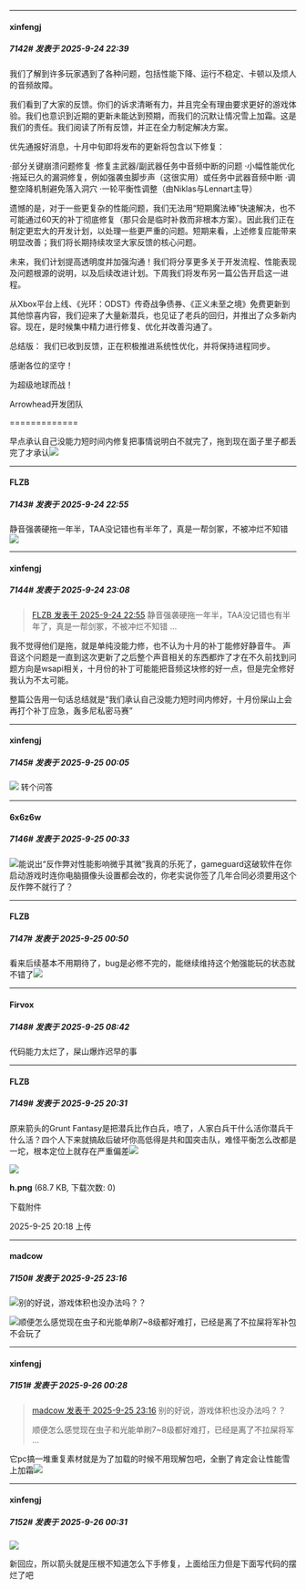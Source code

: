 ﻿
*****

####  xinfengj  
##### 7142#       发表于 2025-9-24 22:39

我们了解到许多玩家遇到了各种问题，包括性能下降、运行不稳定、卡顿以及烦人的音频故障。

我们看到了大家的反馈。你们的诉求清晰有力，并且完全有理由要求更好的游戏体验。我们也意识到近期的更新未能达到预期，而我们的沉默让情况雪上加霜。这是我们的责任。我们阅读了所有反馈，并正在全力制定解决方案。

优先通报好消息，十月中旬即将发布的更新将包含以下修复：

·部分关键崩溃问题修复
·修复主武器/副武器任务中音频中断的问题
·小幅性能优化
·拖延已久的漏洞修复，例如强袭虫脚步声（这很实用）或任务中武器音频中断
·调整空降机制避免落入洞穴
·一轮平衡性调整（由Niklas与Lennart主导）

遗憾的是，对于一些更复杂的性能问题，我们无法用“短期魔法棒”快速解决，也不可能通过60天的补丁彻底修复（那只会是临时补救而非根本方案）。因此我们正在制定更宏大的开发计划，以处理一些更严重的问题。短期来看，上述修复应能带来明显改善；我们将长期持续攻坚大家反馈的核心问题。

未来，我们计划提高透明度并加强沟通！我们将分享更多关于开发流程、性能表现及问题根源的说明，以及后续改进计划。下周我们将发布另一篇公告开启这一进程。

从Xbox平台上线、《光环：ODST》传奇战争债券、《正义未至之境》免费更新到其他惊喜内容，我们迎来了大量新潜兵，也见证了老兵的回归，并推出了众多新内容。现在，是时候集中精力进行修复、优化并改善沟通了。

总结版：
我们已收到反馈，正在积极推进系统性优化，并将保持进程同步。

感谢各位的坚守！

为超级地球而战！

Arrowhead开发团队

=============

早点承认自己没能力短时间内修复把事情说明白不就完了，拖到现在面子里子都丢完了才承认<img src="https://static.stage1st.com/image/smiley/face2017/053.png" referrerpolicy="no-referrer">


*****

####  FLZB  
##### 7143#       发表于 2025-9-24 22:55

静音强袭硬拖一年半，TAA没记错也有半年了，真是一帮剑冢，不被冲烂不知错<img src="https://static.stage1st.com/image/smiley/face2017/257.png" referrerpolicy="no-referrer">


*****

####  xinfengj  
##### 7144#       发表于 2025-9-24 23:08

<blockquote><a href="httphttps://stage1st.com/2b/forum.php?mod=redirect&amp;goto=findpost&amp;pid=68483941&amp;ptid=2170852" target="_blank">FLZB 发表于 2025-9-24 22:55</a>
静音强袭硬拖一年半，TAA没记错也有半年了，真是一帮剑冢，不被冲烂不知错 ...</blockquote>
我不觉得他们是拖，就是单纯没能力修，也不认为十月的补丁能修好静音牛。
声音这个问题是一直到这次更新了之后整个声音相关的东西都炸了才在不久前找到问题方向是wsapi相关，十月份的补丁可能能把音频这块修的好一点，但是完全修好我认为不太可能。

整篇公告用一句话总结就是“我们承认自己没能力短时间内修好，十月份屎山上会再打个补丁应急，轰多尼私密马赛”


*****

####  xinfengj  
##### 7145#       发表于 2025-9-25 00:05

<img src="https://p.sda1.dev/27/3df9074f13b111df2d45082d43e041e4/CMP_20250925000526868.jpeg" referrerpolicy="no-referrer">
转个问答


*****

####  6x6z6w  
##### 7146#       发表于 2025-9-25 00:33

<img src="https://static.stage1st.com/image/smiley/face2017/067.png" referrerpolicy="no-referrer">能说出“反作弊对性能影响微乎其微”我真的乐死了，gameguard这破软件在你启动游戏时连你电脑摄像头设置都会改的，你老实说你签了几年合同必须要用这个反作弊不就行了？


*****

####  FLZB  
##### 7147#       发表于 2025-9-25 00:50

看来后续基本不用期待了，bug是必修不完的，能继续维持这个勉强能玩的状态就不错了<img src="https://static.stage1st.com/image/smiley/face2017/002.png" referrerpolicy="no-referrer">


*****

####  Firvox  
##### 7148#       发表于 2025-9-25 08:42

代码能力太烂了，屎山爆炸迟早的事


*****

####  FLZB  
##### 7149#       发表于 2025-9-25 20:31

原来箭头的Grunt Fantasy是把潜兵比作白兵，喷了，人家白兵干什么活你潜兵干什么活？四个人下来就搞敌后破坏你高低得是共和国突击队，难怪平衡怎么改都是一坨，根本定位上就存在严重偏差<img src="https://static.stage1st.com/image/smiley/face2017/002.png" referrerpolicy="no-referrer">

<img src="https://img.stage1st.com/forum/202509/25/201815atcezf1jtg4whc4e.png" referrerpolicy="no-referrer">

<strong>h.png</strong> (68.7 KB, 下载次数: 0)

下载附件

2025-9-25 20:18 上传


*****

####  madcow  
##### 7150#       发表于 2025-9-25 23:16

<img src="https://static.stage1st.com/image/smiley/face2017/003.png" referrerpolicy="no-referrer">别的好说，游戏体积也没办法吗？？

<img src="https://static.stage1st.com/image/smiley/face2017/068.png" referrerpolicy="no-referrer">顺便怎么感觉现在虫子和光能单刷7~8级都好难打，已经是离了不拉屎将军补包不会玩了


*****

####  xinfengj  
##### 7151#       发表于 2025-9-26 00:28

<blockquote><a href="httphttps://stage1st.com/2b/forum.php?mod=redirect&amp;goto=findpost&amp;pid=68489883&amp;ptid=2170852" target="_blank">madcow 发表于 2025-9-25 23:16</a>
别的好说，游戏体积也没办法吗？？

顺便怎么感觉现在虫子和光能单刷7~8级都好难打，已经是离了不拉屎将军 ...</blockquote>
它pc搞一堆重复素材就是为了加载的时候不用现解包吧，全删了肯定会让性能雪上加霜<img src="https://static.stage1st.com/image/smiley/face2017/003.png" referrerpolicy="no-referrer">

*****

####  xinfengj  
##### 7152#       发表于 2025-9-26 00:31

<img src="https://p.sda1.dev/27/474b9d1e1c7bc95677d67252da728328/CMP_20250926002831368.jpeg" referrerpolicy="no-referrer">

新回应，所以箭头就是压根不知道怎么下手修复，上面给压力但是下面写代码的摆烂了吧

